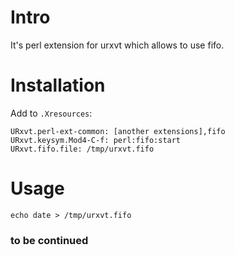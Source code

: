 # Intro

It's perl extension for urxvt which allows to use fifo.

# Installation

Add to `.Xresources`:

```
URxvt.perl-ext-common: [another extensions],fifo
URxvt.keysym.Mod4-C-f: perl:fifo:start
URxvt.fifo.file: /tmp/urxvt.fifo
```

# Usage

```
echo date > /tmp/urxvt.fifo
```

### to be continued
